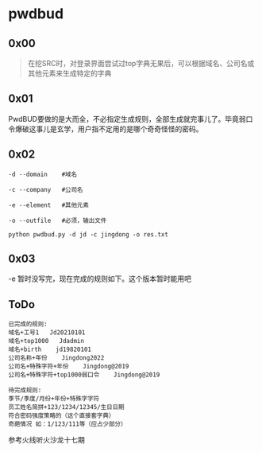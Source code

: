 # pwdbud

## 0x00
>在挖SRC时，对登录界面尝试过top字典无果后，可以根据域名、公司名或其他元素来生成特定的字典

## 0x01
PwdBUD要做的是大而全，不必指定生成规则，全部生成就完事儿了。毕竟弱口令爆破这事儿是玄学，用户指不定用的是哪个奇奇怪怪的密码。
## 0x02
~~~shell
-d --domain    #域名

-c --company   #公司名

-e --element   #其他元素

-o --outfile   #必须，输出文件
~~~
~~~shell
python pwdbud.py -d jd -c jingdong -o res.txt
~~~

## 0x03
-e 暂时没写完，现在完成的规则如下。这个版本暂时能用吧

## ToDo
~~~shell
已完成的规则:
域名+工号1   Jd20210101
域名+top1000   Jdadmin
域名+birth    jd19820101
公司名称+年份    Jingdong2022
公司名+特殊字符+年份    Jingdong@2019
公司名+特殊字符+top1000弱口令    Jingdong@2019
~~~
~~~shell
待完成规则:
季节/季度/月份+年份+特殊字字符
员工姓名简拼+123/1234/12345/生日日期
符合密码强度策略的（这个直接套字典）
奇葩情况 如：1/123/111等（应占少部分）
~~~

参考火线听火沙龙十七期